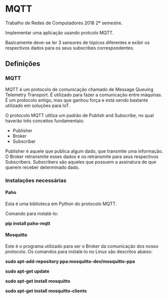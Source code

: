 # MQTT
Trabalho de Redes de Computadores 2018 2º semestre.

Implementar uma aplicação usando protcolo MQTT.

Basicamente deve-se ler 3 sensores de tópicos diferentes e exibir os respectivos dados para os seus subscribes correspondentes.

## Definições

### MQTT 

MQTT é um protocolo de comunicação chamado de Message Queuing Telemetry Transport. É utilizado para fazer a comunicação entre máquinas. É um protocolo antigo, mas que ganhou força e está sendo bastante utilizado em soluções para IoT.

O protocolo MQTT utiliza um padrão de Publish and Subscribe, no qual haverão três conceitos fundamentais:
* Publisher
* Broker
* Subscriber

Publisher é aquele que publica algum dado, que transmite uma informação. O Broker retransmite esses dados e os retransmite para seus respectivos Subscribers. Subscribers são aqueles que possuem a assinatura de que querem receber determinado dado.


### Instalações necessárias

#### Paho

Esta é uma biblioteca em Python do protocolo MQTT.

Comando para instalá-lo:

<b>pip install paho-mqtt</b>

#### Mosquitto

Este é o programa utilizado para ser o Broker da comunicação dos nosso protocolo. Os comandos para instalá-lo no Linux são descritos abaixo:

<b>sudo apt-add-repository ppa:mosquitto-dev/mosquitto-ppa</b>

<b>sudo apt-get update</b>

<b>sudo apt-get install mosquitto</b>

<b>sudo apt-get install mosquitto-clients</b>

